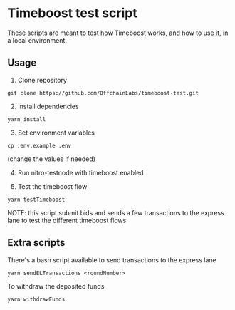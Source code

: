 # Timeboost test script

These scripts are meant to test how Timeboost works, and how to use it, in a local environment.

## Usage

1. Clone repository

```
git clone https://github.com/OffchainLabs/timeboost-test.git
```

2. Install dependencies

```
yarn install
```

3. Set environment variables

```
cp .env.example .env
```

(change the values if needed)

4. Run nitro-testnode with timeboost enabled

5. Test the timeboost flow

```
yarn testTimeboost
```

NOTE: this script submit bids and sends a few transactions to the express lane to test the different timeboost flows

## Extra scripts

There's a bash script available to send transactions to the express lane

```
yarn sendELTransactions <roundNumber>
```

To withdraw the deposited funds

```
yarn withdrawFunds
```
